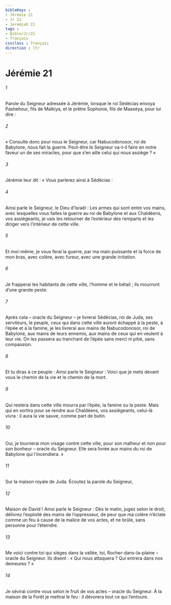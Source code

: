 ```yaml
---
bibleKeys : 
- Jérémie 21
- Jr 21
- Jeremiah 21
tags : 
- Bible/Jr/21
- français
cssclass : français
direction : ltr
---
```


# Jérémie 21

###### 1
Parole du Seigneur adressée à Jérémie, lorsque le roi Sédécias envoya Pashehour, fils de Malkiya, et le prêtre Sophonie, fils de Maaséya, pour lui dire :
###### 2
« Consulte donc pour nous le Seigneur, car Nabucodonosor, roi de Babylone, nous fait la guerre. Peut-être le Seigneur va-t-il faire en notre faveur un de ses miracles, pour que s’en aille celui qui nous assiège ? »
###### 3
Jérémie leur dit : « Vous parlerez ainsi à Sédécias :
###### 4
Ainsi parle le Seigneur, le Dieu d’Israël : Les armes qui sont entre vos mains, avec lesquelles vous faites la guerre au roi de Babylone et aux Chaldéens, vos assiégeants, je vais les retourner de l’extérieur des remparts et les diriger vers l’intérieur de cette ville.
###### 5
Et moi-même, je vous ferai la guerre, par ma main puissante et la force de mon bras, avec colère, avec fureur, avec une grande irritation.
###### 6
Je frapperai les habitants de cette ville, l’homme et le bétail ; ils mourront d’une grande peste.
###### 7
Après cela – oracle du Seigneur – je livrerai Sédécias, roi de Juda, ses serviteurs, le peuple, ceux qui dans cette ville auront échappé à la peste, à l’épée et à la famine, je les livrerai aux mains de Nabucodonosor, roi de Babylone, aux mains de leurs ennemis, aux mains de ceux qui en veulent à leur vie. On les passera au tranchant de l’épée sans merci ni pitié, sans compassion.
###### 8
Et tu diras à ce peuple : Ainsi parle le Seigneur : Voici que je mets devant vous le chemin de la vie et le chemin de la mort.
###### 9
Qui restera dans cette ville mourra par l’épée, la famine ou la peste. Mais qui en sortira pour se rendre aux Chaldéens, vos assiégeants, celui-là vivra : il aura la vie sauve, comme part de butin.
###### 10
Oui, je tournerai mon visage contre cette ville, pour son malheur et non pour son bonheur – oracle du Seigneur. Elle sera livrée aux mains du roi de Babylone qui l’incendiera. »
###### 11
Sur la maison royale de Juda.
Écoutez la parole du Seigneur,
###### 12
Maison de David !
Ainsi parle le Seigneur :
Dès le matin, jugez selon le droit,
délivrez l’exploité des mains de l’oppresseur,
de peur que ma colère n’éclate comme un feu
à cause de la malice de vos actes,
et ne brûle, sans personne pour l’éteindre.
###### 13
Me voici contre toi qui sièges dans la vallée,
toi, Rocher-dans-la-plaine – oracle du Seigneur.
Ils disent : « Qui nous attaquera ?
Qui entrera dans nos demeures ? »
###### 14
Je sévirai contre vous selon le fruit de vos actes
– oracle du Seigneur.
À la maison de la Forêt je mettrai le feu :
il dévorera tout ce qui l’entoure.
